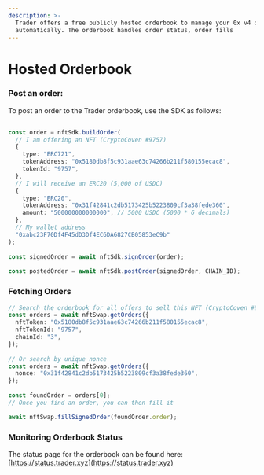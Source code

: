 ```yaml
---
description: >-
  Trader offers a free publicly hosted orderbook to manage your 0x v4 orders
  automatically. The orderbook handles order status, order fills
---
```


# Hosted Orderbook

### Post an order:

To post an order to the Trader orderbook, use the SDK as follows:

```typescript
	
const order = nftSdk.buildOrder(
  // I am offering an NFT (CryptoCoven #9757)
  {
    type: "ERC721",
    tokenAddress: "0x5180db8f5c931aae63c74266b211f580155ecac8",
    tokenId: "9757",
  },
  // I will receive an ERC20 (5,000 of USDC)
  {
    type: "ERC20",
    tokenAddress: "0x31f42841c2db5173425b5223809cf3a38fede360",
    amount: "500000000000000", // 5000 USDC (5000 * 6 decimals)
  },
  // My wallet address
  "0xabc23F70Df4F45dD3Df4EC6DA6827CB05853eC9b"
);
 
const signedOrder = await nftSdk.signOrder(order);
 
const postedOrder = await nftSdk.postOrder(signedOrder, CHAIN_ID);
```

### Fetching Orders

```typescript
// Search the orderbook for all offers to sell this NFT (CryptoCoven #9757)
const orders = await nftSwap.getOrders({
  nftToken: "0x5180db8f5c931aae63c74266b211f580155ecac8",
  nftTokenId: "9757",
  chainId: "3",
});
 
// Or search by unique nonce
const orders = await nftSwap.getOrders({
  nonce: "0x31f42841c2db5173425b5223809cf3a38fede360",
});
 
const foundOrder = orders[0];
// Once you find an order, you can then fill it

await nftSwap.fillSignedOrder(foundOrder.order);
```

### Monitoring Orderbook Status

The status page for the orderbook can be found here: [https://status.trader.xyz](https://status.trader.xyz)
